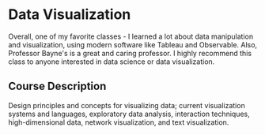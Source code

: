 # Data Visualization 
Overall, one of my favorite classes - I learned a lot about data manipulation and visualization, using modern software like Tableau and Observable. Also, Professor Bayne's is a great and caring professor. I highly recommend this class to anyone interested in data science or data visualization.

## Course Description
Design principles and concepts for visualizing data; current visualization systems and languages, exploratory data analysis, interaction techniques, high-dimensional data, network visualization, and text visualization.

